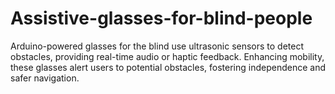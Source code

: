 # Assistive-glasses-for-blind-people
 Arduino-powered glasses for the blind use ultrasonic sensors to detect obstacles, providing real-time audio or haptic feedback. Enhancing mobility, these glasses alert users to potential obstacles, fostering independence and safer navigation.
